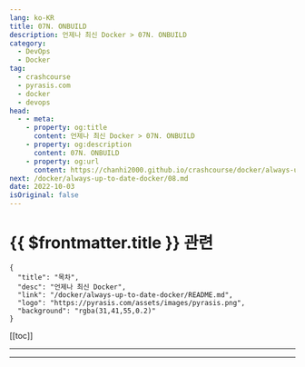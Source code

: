 ```yaml
---
lang: ko-KR
title: 07N. ONBUILD
description: 언제나 최신 Docker > 07N. ONBUILD
category: 
  - DevOps
  - Docker
tag: 
  - crashcourse
  - pyrasis.com
  - docker
  - devops
head:
  - - meta:
    - property: og:title
      content: 언제나 최신 Docker > 07N. ONBUILD
    - property: og:description
      content: 07N. ONBUILD
    - property: og:url
      content: https://chanhi2000.github.io/crashcourse/docker/always-up-to-date-docker/07N.html
next: /docker/always-up-to-date-docker/08.md
date: 2022-10-03
isOriginal: false
---
```


# {{ $frontmatter.title }} 관련

```component VPCard
{
  "title": "목차",
  "desc": "언제나 최신 Docker",
  "link": "/docker/always-up-to-date-docker/README.md",
  "logo": "https://pyrasis.com/assets/images/pyrasis.png",
  "background": "rgba(31,41,55,0.2)"
}
```

[[toc]]

---

<SiteInfo
  name="7장 - 14. ONBUILD"
  desc="언제나 최신 Docker"
  url="https://pyrasis.com/jHLsAlwaysUpToDateDocker/Unit07/14"
  logo="https://pyrasis.com/assets/images/pyrasis.png"
  preview="https://pyrasis.com/assets/images/profile1.png"/>

<!-- TODO: 작성 -->

---

<TagLinks />